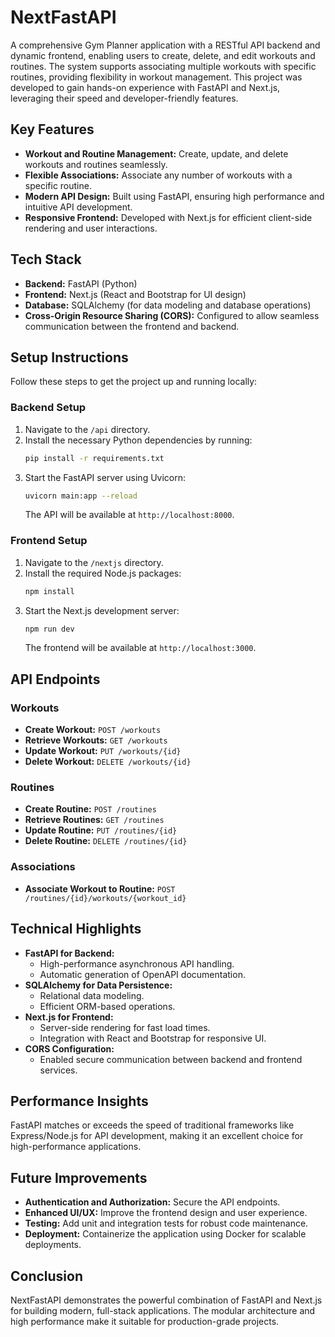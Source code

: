 # NextFastAPI

A comprehensive Gym Planner application with a RESTful API backend and dynamic frontend, enabling users to create, delete, and edit workouts and routines. The system supports associating multiple workouts with specific routines, providing flexibility in workout management. This project was developed to gain hands-on experience with FastAPI and Next.js, leveraging their speed and developer-friendly features.

## Key Features

- **Workout and Routine Management:** Create, update, and delete workouts and routines seamlessly.
- **Flexible Associations:** Associate any number of workouts with a specific routine.
- **Modern API Design:** Built using FastAPI, ensuring high performance and intuitive API development.
- **Responsive Frontend:** Developed with Next.js for efficient client-side rendering and user interactions.

## Tech Stack

- **Backend:** FastAPI (Python)
- **Frontend:** Next.js (React and Bootstrap for UI design)
- **Database:** SQLAlchemy (for data modeling and database operations)
- **Cross-Origin Resource Sharing (CORS):** Configured to allow seamless communication between the frontend and backend.

## Setup Instructions

Follow these steps to get the project up and running locally:

### Backend Setup

1. Navigate to the `/api` directory.
2. Install the necessary Python dependencies by running:
   ```bash
   pip install -r requirements.txt
   ```
3. Start the FastAPI server using Uvicorn:
   ```bash
   uvicorn main:app --reload
   ```
   The API will be available at `http://localhost:8000`.

### Frontend Setup

1. Navigate to the `/nextjs` directory.
2. Install the required Node.js packages:
   ```bash
   npm install
   ```
3. Start the Next.js development server:
   ```bash
   npm run dev
   ```
   The frontend will be available at `http://localhost:3000`.

## API Endpoints

### Workouts

- **Create Workout:** `POST /workouts`
- **Retrieve Workouts:** `GET /workouts`
- **Update Workout:** `PUT /workouts/{id}`
- **Delete Workout:** `DELETE /workouts/{id}`

### Routines

- **Create Routine:** `POST /routines`
- **Retrieve Routines:** `GET /routines`
- **Update Routine:** `PUT /routines/{id}`
- **Delete Routine:** `DELETE /routines/{id}`

### Associations

- **Associate Workout to Routine:** `POST /routines/{id}/workouts/{workout_id}`

## Technical Highlights

- **FastAPI for Backend:**
  - High-performance asynchronous API handling.
  - Automatic generation of OpenAPI documentation.
- **SQLAlchemy for Data Persistence:**
  - Relational data modeling.
  - Efficient ORM-based operations.
- **Next.js for Frontend:**
  - Server-side rendering for fast load times.
  - Integration with React and Bootstrap for responsive UI.
- **CORS Configuration:**
  - Enabled secure communication between backend and frontend services.

## Performance Insights

FastAPI matches or exceeds the speed of traditional frameworks like Express/Node.js for API development, making it an excellent choice for high-performance applications.

## Future Improvements

- **Authentication and Authorization:** Secure the API endpoints.
- **Enhanced UI/UX:** Improve the frontend design and user experience.
- **Testing:** Add unit and integration tests for robust code maintenance.
- **Deployment:** Containerize the application using Docker for scalable deployments.

## Conclusion

NextFastAPI demonstrates the powerful combination of FastAPI and Next.js for building modern, full-stack applications. The modular architecture and high performance make it suitable for production-grade projects.

